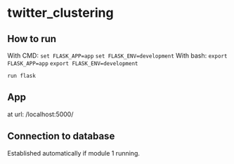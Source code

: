 # twitter_clustering

## How to run
With CMD:
`set FLASK_APP=app`
`set FLASK_ENV=development`
With bash:
`export FLASK_APP=app`
`export FLASK_ENV=development`

`run flask`

## App
 at url: /localhost:5000/

## Connection to database
Established automatically if module 1 running.